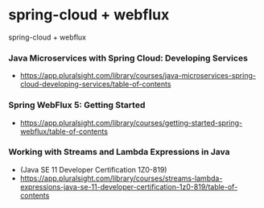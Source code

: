 # spring-cloud + webflux
spring-cloud + webflux

### Java Microservices with Spring Cloud: Developing Services
- https://app.pluralsight.com/library/courses/java-microservices-spring-cloud-developing-services/table-of-contents

### Spring WebFlux 5: Getting Started
- https://app.pluralsight.com/library/courses/getting-started-spring-webflux/table-of-contents

### Working with Streams and Lambda Expressions in Java 
- (Java SE 11 Developer Certification 1Z0-819)
- https://app.pluralsight.com/library/courses/streams-lambda-expressions-java-se-11-developer-certification-1z0-819/table-of-contents

